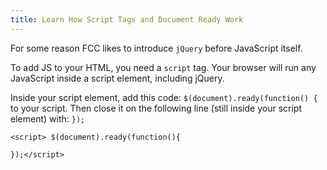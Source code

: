 ```yaml
---
title: Learn How Script Tags and Document Ready Work
---
```

For some reason FCC likes to introduce `jQuery` before JavaScript itself.

To add JS to your HTML, you need a `script` tag. Your browser will run any JavaScript inside a script element, including jQuery.

Inside your script element, add this code: `$(document).ready(function() {` to your script. Then close it on the following line (still inside your script element) with: `});`

    <script> $(document).ready(function(){

    });</script>